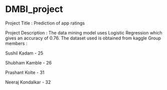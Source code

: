 # DMBI_project
Project Title : Prediction of app ratings 

Project Description : The data mining model uses Logistic Regression which gives an accuracy of 0.76. The dataset used is obtained from kaggle 
Group members : 

Sushil Kadam      - 25 

Shubham Kamble    - 26

Prashant Kolte    - 31

Neeraj Kondalkar  - 32
                      

